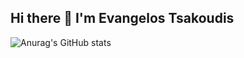 ## Hi there 👋 I'm Evangelos Tsakoudis

![Anurag's GitHub stats](https://github-readme-stats.vercel.app/api?username=evangelostsak&show_icons=true&theme=tokyonight)
